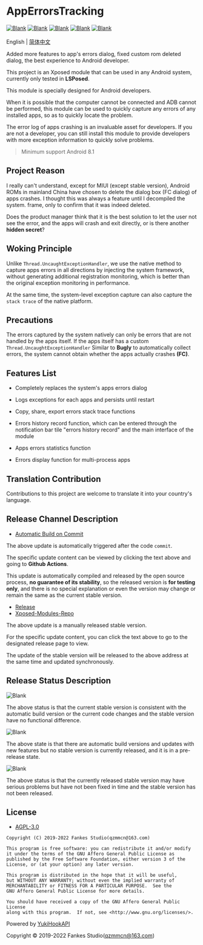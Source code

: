 # AppErrorsTracking

[![Blank](https://img.shields.io/badge/build-passing-brightgreen)](https://github.com/KitsunePie/AppErrorsTracking)
[![Blank](https://img.shields.io/badge/license-AGPL3.0-blue)](https://github.com/KitsunePie/AppErrorsTracking/blob/master/LICENSE)
[![Blank](https://img.shields.io/badge/version-v1.1-green)](https://github.com/KitsunePie/AppErrorsTracking/releases)
[![Blank](https://img.shields.io/github/downloads/KitsunePie/AppErrorsTracking/total?label=Release)](https://github.com/KitsunePie/AppErrorsTracking/releases)
[![Blank](https://img.shields.io/github/downloads/Xposed-Modules-Repo/com.fankes.apperrorstracking/total?label=LSPosed%20Repo&logo=Android&style=flat&labelColor=F48FB1&logoColor=ffffff)](https://github.com/Xposed-Modules-Repo/com.fankes.apperrorstracking/releases)
<br/><br/>
English | [简体中文](https://github.com/KitsunePie/AppErrorsTracking/blob/master/README-zh-CN.md)

Added more features to app's errors dialog, fixed custom rom deleted dialog, the best experience to Android developer.

This project is an Xposed module that can be used in any Android system, currently only tested in **LSPosed**.

This module is specially designed for Android developers.

When it is possible that the computer cannot be connected and ADB cannot be performed, this module can be used to quickly capture any errors of
any installed apps, so as to quickly locate the problem.

The error log of apps crashing is an invaluable asset for developers. If you are not a developer, you can still install this module to provide
developers with more exception information to quickly solve problems.

> Minimum support Android 8.1

## Project Reason

I really can't understand, except for MIUI (except stable version), Android ROMs in mainland China have chosen to delete the dialog box (FC
dialog) of apps crashes. I thought this was always a feature until I decompiled the system. frame, only to confirm that it was indeed deleted.

Does the product manager think that it is the best solution to let the user not see the error, and the apps will crash and exit directly, or is
there another **hidden secret**?

## Woking Principle

Unlike `Thread.UncaughtExceptionHandler`, we use the native method to capture apps errors in all directions by injecting the system framework,
without generating additional registration monitoring, which is better than the original exception monitoring in performance.

At the same time, the system-level exception capture can also capture the `stack trace` of the native platform.

## Precautions

The errors captured by the system natively can only be errors that are not handled by the apps itself. If the apps itself has a
custom `Thread.UncaughtExceptionHandler`
Similar to **Bugly** to automatically collect errors, the system cannot obtain whether the apps actually crashes **(FC)**.

## Features List

- Completely replaces the system's apps errors dialog

- Logs exceptions for each apps and persists until restart

- Copy, share, export errors stack trace functions

- Errors history record function, which can be entered through the notification bar tile "errors history record" and the main interface of the
  module

- Apps errors statistics function

- Errors display function for multi-process apps

## Translation Contribution

Contributions to this project are welcome to translate it into your country's language.

## Release Channel Description

- [Automatic Build on Commit](https://github.com/KitsunePie/AppErrorsTracking/actions/workflows/commit_ci.yml)

The above update is automatically triggered after the code `commit`.

The specific update content can be viewed by clicking the text above and going to **Github Actions**.

This update is automatically compiled and released by the open source process, **no guarantee of its stability**, so the released version is
**for testing only**, and there is no special explanation or even the version may change or remain the same as the current stable version.

- [Release](https://github.com/KitsunePie/AppErrorsTracking/releases)
- [Xposed-Modules-Repo](https://github.com/Xposed-Modules-Repo/com.fankes.apperrorstracking/releases)

The above update is a manually released stable version.

For the specific update content, you can click the text above to go to the designated release page to view.

The update of the stable version will be released to the above address at the same time and updated synchronously.

## Release Status Description

![Blank](https://img.shields.io/badge/build-passing-brightgreen)

The above status is that the current stable version is consistent with the automatic build version or the current code changes and the stable
version have no functional difference.

![Blank](https://img.shields.io/badge/build-pending-dbab09)

The above state is that there are automatic build versions and updates with new features but no stable version is currently released, and it is
in a pre-release state.

![Blank](https://img.shields.io/badge/build-problem-red)

The above status is that the currently released stable version may have serious problems but have not been fixed in time and the stable version
has not been released.

## License

- [AGPL-3.0](https://www.gnu.org/licenses/agpl-3.0.html)

```
Copyright (C) 2019-2022 Fankes Studio(qzmmcn@163.com)

This program is free software: you can redistribute it and/or modify
it under the terms of the GNU Affero General Public License as
published by the Free Software Foundation, either version 3 of the
License, or (at your option) any later version.

This program is distributed in the hope that it will be useful,
but WITHOUT ANY WARRANTY; without even the implied warranty of
MERCHANTABILITY or FITNESS FOR A PARTICULAR PURPOSE.  See the
GNU Affero General Public License for more details.

You should have received a copy of the GNU Affero General Public License
along with this program.  If not, see <http://www.gnu.org/licenses/>.
```

Powered by [YukiHookAPI](https://github.com/fankes/YukiHookAPI)

Copyright © 2019-2022 Fankes Studio(qzmmcn@163.com)